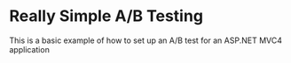 # Really Simple A/B Testing

This is a basic example of how to set up an A/B test for an ASP.NET MVC4 application


